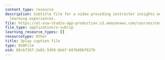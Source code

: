 ```yaml
---
content_type: resource
description: Subtitle file for a video providing instructor insights on sequencing
  learning experiences.
file: https://ol-ocw-studio-app-production.s3.amazonaws.com/courses/cms-611j-creating-video-games-fall-2014/80cb72672e815d588eb7b97b68bf617b_lyR4HQ01nos.vtt
file_type: application/x-subrip
learning_resource_types: []
resourcetype: Other
title: 3play caption file
type: OCWFile
uid: 80cb7267-2e81-5d58-8eb7-b97b68bf617b
---
```

